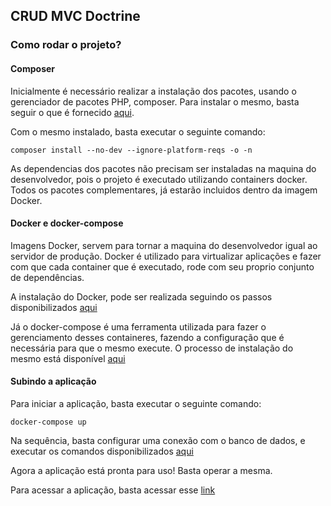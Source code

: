 ## CRUD MVC Doctrine

### Como rodar o projeto?

#### Composer
Inicialmente é necessário realizar a instalação dos pacotes, usando o gerenciador de pacotes PHP, composer. Para instalar o mesmo, basta seguir o que é fornecido [aqui](https://getcomposer.org/download/).

Com o mesmo instalado, basta executar o seguinte comando:

```composer install --no-dev --ignore-platform-reqs -o -n```

As dependencias dos pacotes não precisam ser instaladas na maquina do desenvolvedor, pois o projeto é executado utilizando containers docker. Todos os pacotes complementares, já estarão incluidos dentro da imagem Docker.

#### Docker e docker-compose
Imagens Docker, servem para tornar a maquina do desenvolvedor igual ao servidor de produção.
Docker é utilizado para virtualizar aplicações e fazer com que cada container que é executado, rode com seu proprio conjunto de dependências.

A instalação do Docker, pode ser realizada seguindo os passos disponibilizados [aqui](https://docs.docker.com/engine/install/)

Já o docker-compose é uma ferramenta utilizada para fazer o gerenciamento desses containeres, fazendo a configuração que é necessária para que o mesmo execute. O processo de instalação do mesmo está disponível [aqui](https://docs.docker.com/compose/install/)

#### Subindo a aplicação
Para iniciar a aplicação, basta executar o seguinte comando:

```docker-compose up```

Na sequência, basta configurar uma conexão com o banco de dados, e executar os comandos disponibilizados [aqui](migrations/database.sql)

Agora a aplicação está pronta para uso! Basta operar a mesma.

Para acessar a aplicação, basta acessar esse [link](http://localhost:8088)